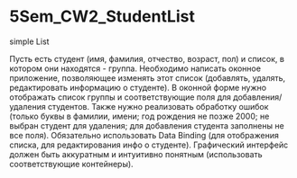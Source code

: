 # 5Sem_CW2_StudentList
simple List 

Пусть есть студент (имя, фамилия, отчество, возраст, пол) и список, в котором они находятся - группа. 
Необходимо написать оконное приложение, позволяющее изменять этот список (добавлять, удалять, редактировать информацию о студенте). В оконной форме нужно отображать список группы и соответствующие поля для добавления/ удаления студентов. Также нужно реализовать обработку ошибок (только буквы в фамилии, имени; год рождения не позже 2000; не выбран студент для удаления; для добавления студента заполнены не все поля). Обязательно использовать Data Binding (для отображения списка, для редактирования инфо о студенте).
Графический интерфейс должен быть аккуратным и интуитивно понятным (использовать соответствующие контейнеры).
